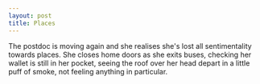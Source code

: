 ```yaml
---
layout: post
title: Places
---
```


The postdoc is moving again and she realises she's lost all sentimentality towards places. She closes home doors as she exits buses, checking her wallet is still in her pocket, seeing the roof over her head depart in a little puff of smoke, not feeling anything in particular.
